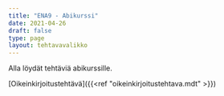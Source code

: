 ```yaml
---
title: "ENA9 - Abikurssi"
date: 2021-04-26
draft: false
type: page
layout: tehtavavalikko
---
```


Alla löydät tehtäviä abikurssille.

[Oikeinkirjoitustehtävä]({{<ref "oikeinkirjoitustehtava.mdt" >}})